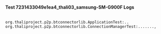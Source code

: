 #### Test 7231433049e1ea4_thali03_samsung-SM-G900F Logs


```

org.thaliproject.p2p.btconnectorlib.ApplicationTest:..
org.thaliproject.p2p.btconnectorlib.ConnectionManagerTest:.......,
```
